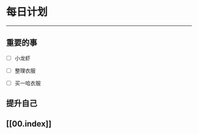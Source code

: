 
# 每日计划
---
## 重要的事

- [ ]  小龙虾
- [ ]  整理衣服
- [ ]  买一哈衣服



## 提升自己

  



## [[00.index]]










